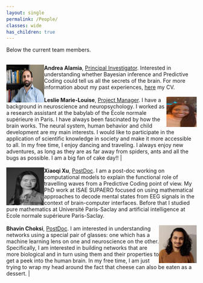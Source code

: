 ```yaml
---
layout: single
permalink: /People/
classes: wide
has_children: true 
---
```



Below the current team members. <br> 
<br> 

<img style="float: left;" src="/assets/images/alamiaPicture.png" alt="People"  width="100" height="100">  **Andrea Alamia**, <ins>Principal Investigator</ins>. Interested in understanding whether Bayesian inference and Predictive Coding could tell us all the secrets of the brain. For more information about my past experiences, [here](/CV.md) my CV.   <br> 
<br> 
<img style="float: right;" src="/assets/images/leslieResized.jpg" alt="People"  width="80" height="80">  **Leslie Marie-Louise**, <ins>Project Manager</ins>.
I have a background in neuroscience and neuropsychology. I worked as a research assistant at the babylab of the École normale supérieure in Paris. I have always been fascinated by how the brain works. The neural system, human behavior and child development are my main interests. I would like to participate in the application of scientific knowledge in society and make it more accessible to all. In my free time, I enjoy dancing and traveling. I always enjoy new adventures, as long as they are as far away from spiders, ants and all the bugs as possible. I am a big fan of cake day!! | <br> 
<br> 
<img style="float: left;" src="/assets/images/Xiaoqi-XU resized.png" alt="People"  width="100" height="100">  **Xiaoqi Xu**, <ins>PostDoc</ins>. I am a post-doc working on computational models to explain the functional role of travelling waves from a Predictive Coding point of view. My PhD work at ISAE SUPAERO focused on using mathematical approaches to decode mental states from EEG signals in the context of brain-computer interfaces. Before that I studied pure mathematics at Université Paris-Saclay and artificial intelligence at Ecole normale supérieure Paris-Saclay. <br> 
<br> 
<img style="float: right;" src="/assets/images/BhavinResized.jpg" alt="People"  width="100" height="100">  **Bhavin Choksi**, <ins>PostDoc</ins>. I am interested in understanding networks using a special pair of glasses: one which has a machine learning lens on one and neuroscience on the other. Specifically, I am interested in building networks that are more biological and in turn using them and their properties to get a peek into the human brain.  In my free time, I am just trying to wrap my head around the fact that cheese can also be eaten as a dessert. | <br> 


